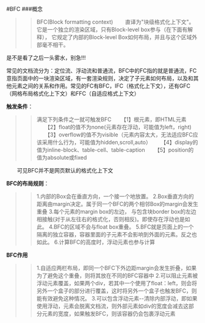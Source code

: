#BFC
###概念

>>BFC(Block formatting context)
&emsp;&emsp;直译为"块级格式化上下文"。它是一个独立的渲染区域，只有Block-level box参与（在下面有解释）， 它规定了内部的Block-level Box如何布局，并且与这个区域外部毫不相干。

是不是看了之后一头雾水，别急!!!

常见的文档流分为：定位流、浮动流和普通流，BFC中的FC指的就是普通流，FC意指页面中的一块渲染区域，有一套渲染规则，决定了子元素如何布局，以及和其他元素之间的关系和作用。常见的FC有BFC，IFC（格式化上下文），还有GFC（网格布局格式化上下文）和FFC（自适应格式上下文）

**触发条件**：
>>满足下列条件之一就可触发BFC
　　【1】根元素，即HTML元素
　　【2】float的值不为none(元素存在浮动，可能值为left，right)
　　【3】overflow的值不为visible（元素内容太大，无法适应BFC应该采用什么行为，可能值为hidden,scroll,auto）
　　【4】display的值为inline-block、table-cell、table-caption
　　【5】position的值为absolute或fixed

&emsp;&emsp;可见BFC并不是网页默认的格式化上下文

**BFC的布局规则**：
>>1.内部的Box会在垂直方向，一个接一个地放置。
2.Box垂直方向的距离由margin决定。属于同一个BFC的两个相邻Box的margin会发生重叠
3.每个元素的margin box的左边， 与包含块border box的左边相接触(对于从左往右的格式化，否则相反)。即使存在浮动也是如此。
4.BFC的区域不会与float box重叠。
5.BFC就是页面上的一个隔离的独立容器，容器里面的子元素不会影响到外面的元素。反之也如此。
6.计算BFC的高度时，浮动元素也参与计算


**BFC作用**
>>1.自适应两栏布局，即同一个BFC下外边距margin会发生折叠，如果为了避免这个重叠，则将其放在不同的BFC容器中
  2.可以阻止元素被浮动元素覆盖，如果两个div，若其中一个使用了float：left，则会将另外一个盒子的部分进行覆盖，这时将另外一个盒子也触发BFC，则能有效避免这种情况。
  3.可以包含浮动元素--清除内部浮动，即如果使用浮动，元素会脱离文档流，则外部元素如div的宽度会减去这部分元素的宽度，如果触发BFC，则该容器仍会包裹浮动元素


